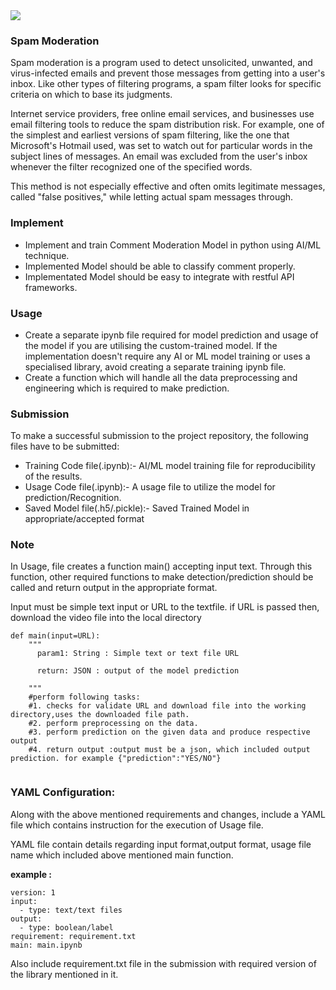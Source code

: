 <img src="https://miro.medium.com/max/1400/1*Fm58r_RQ53sEHfwFa28LpA.png">

### Spam Moderation

Spam moderation is a program used to detect unsolicited, unwanted, and virus-infected emails and prevent those messages from getting into a user's inbox. Like other types of filtering programs, a spam filter looks for specific criteria on which to base its judgments.

Internet service providers, free online email services, and businesses use email filtering tools to reduce the spam distribution risk. For example, one of the simplest and earliest versions of spam filtering, like the one that Microsoft's Hotmail used, was set to watch out for particular words in the subject lines of messages. An email was excluded from the user's inbox whenever the filter recognized one of the specified words.

This method is not especially effective and often omits legitimate messages, called "false positives," while letting actual spam messages through.



### Implement

* Implement and train Comment Moderation Model in python using AI/ML technique.
* Implemented Model should be able to classify comment properly.
* Implementated Model should be easy to integrate with restful API frameworks.

### Usage

* Create a separate ipynb file required for model prediction and usage of the model if you are utilising the custom-trained model. If the implementation doesn't require any AI or ML model training or uses a specialised library, avoid creating a separate training ipynb file.
* Create a function which will handle all the data preprocessing and engineering which is required to make prediction.

### Submission

To make a successful submission to the project repository, the following files have to be submitted:

* Training Code file(.ipynb):- AI/ML model training file for reproducibility of the results.
* Usage Code file(.ipynb):- A usage file to utilize the model for prediction/Recognition.
* Saved Model file(.h5/.pickle):- Saved Trained Model in appropriate/accepted format

### Note

In Usage, file creates a function main() accepting  input text. Through this function, other required functions to make detection/prediction should be called and return output in the appropriate format.

Input must be simple text input or URL to the textfile. if URL is passed then, download the video file into the local directory

```
def main(input=URL):  
    """
      param1: String : Simple text or text file URL

      return: JSON : output of the model prediction

    """
    #perform following tasks:
    #1. checks for validate URL and download file into the working directory,uses the downloaded file path.
    #2. perform preprocessing on the data.
    #3. perform prediction on the given data and produce respective output
    #4. return output :output must be a json, which included output prediction. for example {"prediction":"YES/NO"}
    
```

### YAML Configuration:

Along with the above mentioned requirements and changes, include a YAML file which contains instruction for the execution of Usage file.

YAML file contain details regarding input format,output format, usage file name which included above mentioned main function.

**example :**

```
version: 1
input:
  - type: text/text files
output:
  - type: boolean/label
requirement: requirement.txt
main: main.ipynb
```

Also include requirement.txt file in the submission with required version of the library mentioned in it.